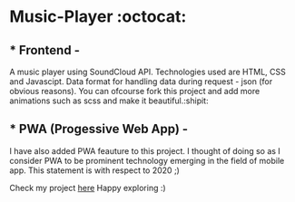 # 
<h1>Music-Player :octocat:</h1>
<h2>* Frontend - </h2>
A music player using SoundCloud API.
Technologies used are HTML, CSS and Javascipt. Data format for handling data during request - json (for obvious reasons).
You can ofcourse fork this project and add more animations such as scss and make it beautiful.:shipit:

<h2>* PWA (Progessive Web App) - </h2>
I have also added PWA feauture to this project. I thought of doing so as I consider PWA to be prominent technology emerging in the field of mobile app. This statement is with respect to 2020 ;)

Check my project [here](https://shreyansh-05.github.io/Music-Player/)
Happy exploring :)
